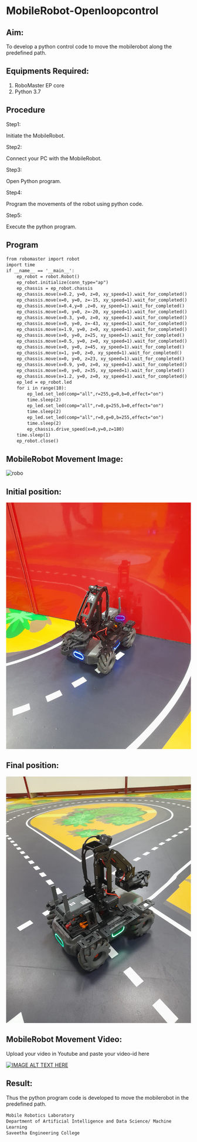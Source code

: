 # MobileRobot-Openloopcontrol
## Aim:

To develop a python control code to move the mobilerobot along the predefined path.

## Equipments Required:
1. RoboMaster EP core
2. Python 3.7

## Procedure

Step1:

Initiate the MobileRobot.

Step2:

Connect your PC with the MobileRobot.

Step3:

Open Python program.

Step4:

Program the movements of the robot using python code.

Step5:

Execute the python program.

## Program
```
from robomaster import robot
import time
if __name__ == '__main__':
    ep_robot = robot.Robot()
    ep_robot.initialize(conn_type="ap")
    ep_chassis = ep_robot.chassis
    ep_chassis.move(x=0.2, y=0, z=0, xy_speed=1).wait_for_completed()
    ep_chassis.move(x=0, y=0, z=-15, xy_speed=1).wait_for_completed()
    ep_chassis.move(x=0.4,y=0 ,z=0, xy_speed=1).wait_for_completed()
    ep_chassis.move(x=0, y=0, z=-20, xy_speed=1).wait_for_completed()
    ep_chassis.move(x=0.3, y=0, z=0, xy_speed=1).wait_for_completed()
    ep_chassis.move(x=0, y=0, z=-43, xy_speed=1).wait_for_completed()
    ep_chassis.move(x=1.9, y=0, z=0, xy_speed=1).wait_for_completed()
    ep_chassis.move(x=0, y=0, z=25, xy_speed=1).wait_for_completed()
    ep_chassis.move(x=0.5, y=0, z=0, xy_speed=1).wait_for_completed()
    ep_chassis.move(x=0, y=0, z=45, xy_speed=1).wait_for_completed()
    ep_chassis.move(x=1, y=0, z=0, xy_speed=1).wait_for_completed()
    ep_chassis.move(x=0, y=0, z=23, xy_speed=1).wait_for_completed()
    ep_chassis.move(x=0.9, y=0, z=0, xy_speed=1).wait_for_completed()
    ep_chassis.move(x=0, y=0, z=35, xy_speed=1).wait_for_completed()
    ep_chassis.move(x=1.2, y=0, z=0, xy_speed=1).wait_for_completed()
    ep_led = ep_robot.led
    for i in range(10):
        ep_led.set_led(comp="all",r=255,g=0,b=0,effect="on")   
        time.sleep(2)
        ep_led.set_led(comp="all",r=0,g=255,b=0,effect="on")
        time.sleep(2)
        ep_led.set_led(comp="all",r=0,g=0,b=255,effect="on")
        time.sleep(2)        
        ep_chassis.drive_speed(x=0,y=0,z=180)
    time.sleep(1)
    ep_robot.close()

```

## MobileRobot Movement Image:

![robo](./img/robomaster.png)

## Initial position:
![initial](./img/initial.png)

## Final position:
![Final](./img/final.png)
## MobileRobot Movement Video:

Upload your video in Youtube and paste your video-id here

[![IMAGE ALT TEXT HERE](https://img.youtube.com/vi/YOUTUBE_VIDEO_ID_HERE/0.jpg)](https://youtu.be/0HagiKfjcPA)


## Result:
Thus the python program code is developed to move the mobilerobot in the predefined path.





```
Mobile Robotics Laboratory
Department of Artificial Intelligence and Data Science/ Machine Learning
Saveetha Engineering College
```
